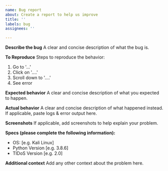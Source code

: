 ```yaml
---
name: Bug report
about: Create a report to help us improve
title: ''
labels: bug
assignees: ''

---
```


**Describe the bug**
A clear and concise description of what the bug is.

**To Reproduce**
Steps to reproduce the behavior:
1. Go to '...'
2. Click on '....'
3. Scroll down to '....'
4. See error

**Expected behavior**
A clear and concise description of what you expected to happen.

**Actual behavior**
A clear and concise description of what happened instead. If applicable, paste logs & error output here.

**Screenshots**
If applicable, add screenshots to help explain your problem.

**Specs (please complete the following information):**
 - OS: [e.g. Kali Linux]
 - Python Version [e.g. 3.8.6]
 - TIDoS Version [e.g. 2.0]

**Additional context**
Add any other context about the problem here.
